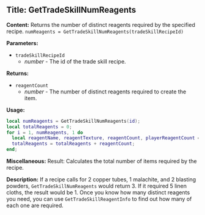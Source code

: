 ## Title: GetTradeSkillNumReagents

**Content:**
Returns the number of distinct reagents required by the specified recipe.
`numReagents = GetTradeSkillNumReagents(tradeSkillRecipeId)`

**Parameters:**
- `tradeSkillRecipeId`
  - *number* - The id of the trade skill recipe.

**Returns:**
- `reagentCount`
  - *number* - The number of distinct reagents required to create the item.

**Usage:**
```lua
local numReagents = GetTradeSkillNumReagents(id);
local totalReagents = 0;
for i = 1, numReagents, 1 do
  local reagentName, reagentTexture, reagentCount, playerReagentCount = GetTradeSkillReagentInfo(id, i);
  totalReagents = totalReagents + reagentCount;
end;
```

**Miscellaneous:**
Result:
Calculates the total number of items required by the recipe.

**Description:**
If a recipe calls for 2 copper tubes, 1 malachite, and 2 blasting powders, `GetTradeSkillNumReagents` would return 3. If it required 5 linen cloths, the result would be 1.
Once you know how many distinct reagents you need, you can use `GetTradeSkillReagentInfo` to find out how many of each one are required.